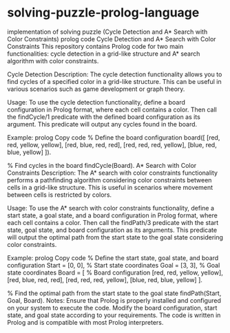 # solving-puzzle-prolog-language
implementation of solving puzzle (Cycle Detection and A* Search with Color Constraints) prolog code
Cycle Detection and A* Search with Color Constraints
This repository contains Prolog code for two main functionalities: cycle detection in a grid-like structure and A* search algorithm with color constraints.

Cycle Detection
Description:
The cycle detection functionality allows you to find cycles of a specified color in a grid-like structure. This can be useful in various scenarios such as game development or graph theory.

Usage:
To use the cycle detection functionality, define a board configuration in Prolog format, where each cell contains a color. Then call the findCycle/1 predicate with the defined board configuration as its argument. This predicate will output any cycles found in the board.

Example:
prolog
Copy code
% Define the board configuration
board([
    [red, red, yellow, yellow],
    [red, blue, red, red],
    [red, red, red, yellow],
    [blue, red, blue, yellow]
]).

% Find cycles in the board
findCycle(Board).
A* Search with Color Constraints
Description:
The A* search with color constraints functionality performs a pathfinding algorithm considering color constraints between cells in a grid-like structure. This is useful in scenarios where movement between cells is restricted by colors.

Usage:
To use the A* search with color constraints functionality, define a start state, a goal state, and a board configuration in Prolog format, where each cell contains a color. Then call the findPath/3 predicate with the start state, goal state, and board configuration as its arguments. This predicate will output the optimal path from the start state to the goal state considering color constraints.

Example:
prolog
Copy code
% Define the start state, goal state, and board configuration
Start = [0, 0],                 % Start state coordinates
Goal = [3, 3],                  % Goal state coordinates
Board = [                      % Board configuration
    [red, red, yellow, yellow],
    [red, blue, red, red],
    [red, red, red, yellow],
    [blue, red, blue, yellow]
].

% Find the optimal path from the start state to the goal state
findPath(Start, Goal, Board).
Notes:
Ensure that Prolog is properly installed and configured on your system to execute the code.
Modify the board configuration, start state, and goal state according to your requirements.
The code is written in Prolog and is compatible with most Prolog interpreters.




